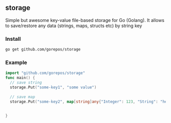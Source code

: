 ## storage
Simple but awesome key-value file-based storage for Go (Golang). It allows to save/restore any data (strings, maps, structs etc) by string key

### Install

```bash
go get github.com/gorepos/storage
```

### Example

```Go
import "github.com/gorepos/storage"
func main() {
  // save string
  storage.Put("some-key1", "some value")
  
  // save map 
  storage.Put("some-key2", map[string]any{"Integer": 123, "String": "hello string"})
  
  
}
```
